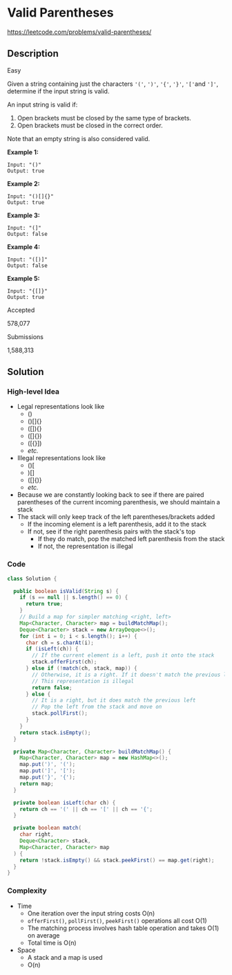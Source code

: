 # Valid Parentheses

<https://leetcode.com/problems/valid-parentheses/>

## Description

Easy

Given a string containing just the characters `'('`, `')'`, `'{'`, `'}'`, `'['`and `']'`, determine if the input string is valid.

An input string is valid if:

1. Open brackets must be closed by the same type of brackets.
2. Open brackets must be closed in the correct order.

Note that an empty string is also considered valid.

**Example 1:**

```
Input: "()"
Output: true
```

**Example 2:**

```
Input: "()[]{}"
Output: true
```

**Example 3:**

```
Input: "(]"
Output: false
```

**Example 4:**

```
Input: "([)]"
Output: false
```

**Example 5:**

```
Input: "{[]}"
Output: true
```

Accepted

578,077

Submissions

1,588,313

## Solution

### High-level Idea

- Legal representations look like
  - ()
  - ()[]{}
  - ([]){}
  - ([]{})
  - ([{}])
  - _etc._
- Illegal representations look like
  - ()[
  - )[]
  - ([]{)}
  - _etc._
- Because we are constantly looking back to see if there are paired parentheses of the current incoming parenthesis, we should maintain a stack
- The stack will only keep track of the left parentheses/brackets added
  - If the incoming element is a left parenthesis, add it to the stack
  - If not, see if the right parenthesis pairs with the stack's top
    - If they do match, pop the matched left parenthesis from the stack
    - If not, the representation is illegal

### Code

```java
class Solution {

  public boolean isValid(String s) {
    if (s == null || s.length() == 0) {
      return true;
    }
    // Build a map for simpler matching <right, left>
    Map<Character, Character> map = buildMatchMap();
    Deque<Character> stack = new ArrayDeque<>();
    for (int i = 0; i < s.length(); i++) {
      char ch = s.charAt(i);
      if (isLeft(ch)) {
        // If the current element is a left, push it onto the stack
        stack.offerFirst(ch);
      } else if (!match(ch, stack, map)) {
        // Otherwise, it is a right. If it doesn't match the previous left
        // This representation is illegal
        return false;
      } else {
        // It is a right, but it does match the previous left
        // Pop the left from the stack and move on
        stack.pollFirst();
      }
    }
    return stack.isEmpty();
  }

  private Map<Character, Character> buildMatchMap() {
    Map<Character, Character> map = new HashMap<>();
    map.put(')', '(');
    map.put(']', '[');
    map.put('}', '{');
    return map;
  }

  private boolean isLeft(char ch) {
    return ch == '(' || ch == '[' || ch == '{';
  }

  private boolean match(
    char right,
    Deque<Character> stack,
    Map<Character, Character> map
  ) {
    return !stack.isEmpty() && stack.peekFirst() == map.get(right);
  }
}
```

### Complexity

- Time
  - One iteration over the input string costs O(n)
  - `offerFirst()`, `pollFirst()`, `peekFirst()` operations all cost O(1)
  - The matching process involves hash table operation and takes O(1) on average
  - Total time is O(n)
- Space
  - A stack and a map is used
  - O(n)
